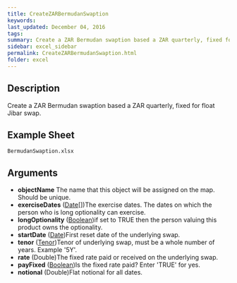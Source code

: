 ```yaml
---
title: CreateZARBermudanSwaption
keywords:
last_updated: December 04, 2016
tags:
summary: Create a ZAR Bermudan swaption based a ZAR quarterly, fixed for float Jibar swap.
sidebar: excel_sidebar
permalink: CreateZARBermudanSwaption.html
folder: excel
---
```


## Description
Create a ZAR Bermudan swaption based a ZAR quarterly, fixed for float Jibar swap.

<!--HUMAN EDIT START-->

<!--## Details-->

<!--HUMAN EDIT END-->

## Example Sheet

    BermudanSwaption.xlsx

## Arguments

* **objectName** The name that this object will be assigned on the map. Should be unique.
* **exerciseDates** ([Date](Date.html)[])The exercise dates.  The dates on which the person who is long optionality can exercise.
* **longOptionality** ([Boolean](Boolean.html))if set to TRUE then the person valuing this product owns the optionality.
* **startDate** ([Date](Date.html))First reset date of the underlying swap.
* **tenor** ([Tenor](Tenor.html))Tenor of underlying swap, must be a whole number of years.  Example '5Y'.
* **rate** (Double)The fixed rate paid or received on the underlying swap.
* **payFixed** ([Boolean](Boolean.html))Is the fixed rate paid? Enter 'TRUE' for yes.
* **notional** (Double)Flat notional for all dates.

<!--HUMAN EDIT START-->

<!--## Validation-->

<!--HUMAN EDIT END-->

